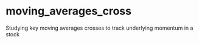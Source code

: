 # moving_averages_cross
Studying key moving averages crosses to track underlying momentum in a stock
